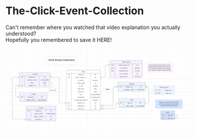 # The-Click-Event-Collection
Can't remember where you watched that video explanation you actually understood?  
Hopefully you remembered to save it HERE!

<img width="1147" alt="Click Event Collection ERD Draft #3" src="https://github.com/rgulbrandson27/The-Click-Event-Collection/blob/main/src/assets/Update.png">


